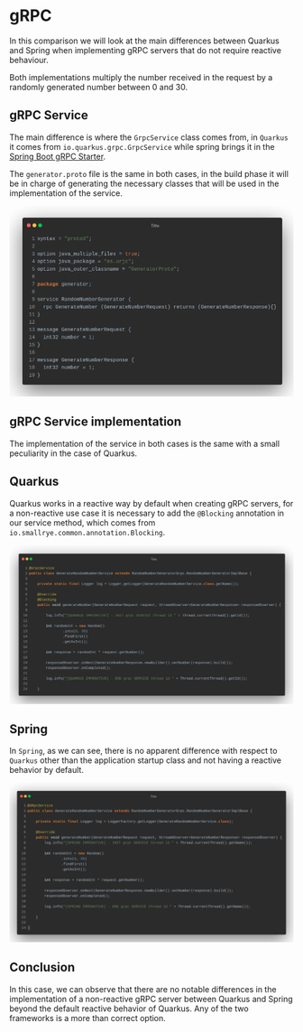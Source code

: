 # gRPC

In this comparison we will look at the main differences between Quarkus and Spring when implementing gRPC servers that do not require reactive behaviour.

Both implementations multiply the number received in the request by a randomly generated number between 0 and 30.


## gRPC Service
The main difference is where the `GrpcService` class comes from, in `Quarkus` it comes from `io.quarkus.grpc.GrpcService` while spring brings it in the [Spring Boot gRPC Starter](https://github.com/LogNet/grpc-spring-boot-starter).

The `generator.proto` file is the same in both cases, in the build phase it will be in charge of generating the necessary classes that will be used in the implementation of the service.

![Generator proto file](_screenshots/generator-proto-file.jpeg)

## gRPC Service implementation

The implementation of the service in both cases is the same with a small peculiarity in the case of Quarkus.

## Quarkus

Quarkus works in a reactive way by default when creating gRPC servers, for a non-reactive use case it is necessary to add the `@Blocking` annotation in our service method, which comes from `io.smallrye.common.annotation.Blocking`.

![Quarkus gRPC Service](_screenshots/quarkus-grpc-service.jpeg)

## Spring

In `Spring`, as we can see, there is no apparent difference with respect to `Quarkus` other than the application startup class and not having a reactive behavior by default.

![Spring gRPC Service](_screenshots/spring-grpc-service.jpeg)

## Conclusion
In this case, we can observe that there are no notable differences in the implementation of a non-reactive gRPC server between Quarkus and Spring beyond the default reactive behavior of Quarkus. Any of the two frameworks is a more than correct option.